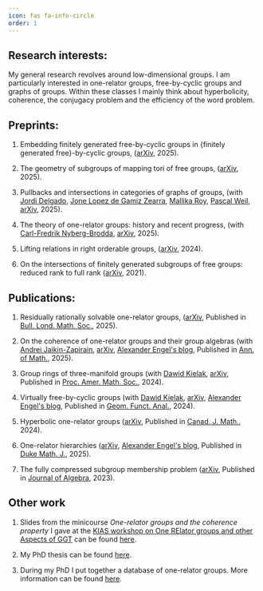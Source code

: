 ```yaml
---
icon: fas fa-info-circle
order: 1
---
```


## Research interests:
My general research revolves around low-dimensional groups. I am particularly interested in one-relator groups, free-by-cyclic groups and graphs of groups. Within these classes I mainly think about hyperbolicity, coherence, the conjugacy problem and the efficiency of the word problem.

## Preprints: 

1) Embedding finitely generated free-by-cyclic groups in {finitely generated free}-by-cyclic groups, ([arXiv](https://arxiv.org/abs/2510.10178), 2025).

2) The geometry of subgroups of mapping tori of free groups, ([arXiv](https://arxiv.org/abs/2510.03145), 2025).
   
3) Pullbacks and intersections in categories of graphs of groups, (with [Jordi Delgado](https://jdrmaths.wixsite.com/jdelgado), [Jone Lopez de Gamiz Zearra](https://sites.google.com/view/joneldg/inicio), [Mallika Roy](https://sites.google.com/view/mallika-roy/home), [Pascal Weil](https://lipn.univ-paris13.fr/~pascal.weil/), [arXiv](https://arxiv.org/abs/2508.04362), 2025).

4) The theory of one-relator groups: history and recent progress, (with [Carl-Fredrik Nyberg-Brodda](https://sites.google.com/view/cf-nb/), [arXiv](https://arxiv.org/abs/2501.18306), 2025).
   
5) Lifting relations in right orderable groups, ([arXiv](https://arxiv.org/abs/2412.17057), 2024).

6) On the intersections of finitely generated subgroups of free groups: reduced rank to full rank ([arXiv](https://arxiv.org/abs/2108.10814), 2021).

## Publications:

1) Residually rationally solvable one-relator groups, ([arXiv](https://arxiv.org/abs/2407.09272), Published in [Bull. Lond. Math. Soc.](https://londmathsoc.onlinelibrary.wiley.com/doi/10.1112/blms.70210), 2025).

2) On the coherence of one-relator groups and their group algebras (with [Andrei Jaikin-Zapirain](https://matematicas.uam.es/~andrei.jaikin/), [arXiv](https://arxiv.org/abs/2303.05976), [Alexander Engel's blog](https://blog.spp2026.de/coherence-of-one-relator-groups/), Published in [Ann. of Math.](https://annals.math.princeton.edu/2025/201-3/p04), 2025).

3) Group rings of three-manifold groups (with [Dawid Kielak](https://people.maths.ox.ac.uk/kielak/), [arXiv](https://arxiv.org/abs/2303.15907), Published in [Proc. Amer. Math. Soc.](https://www.ams.org/journals/proc/2024-152-05/S0002-9939-2024-16716-2/), 2024).

4) Virtually free-by-cyclic groups (with [Dawid Kielak](https://people.maths.ox.ac.uk/kielak/), [arXiv](https://arxiv.org/abs/2302.11500), [Alexander Engel's blog](https://blog.spp2026.de/virtually-free-by-cyclic-groups/), Published in [Geom. Funct. Anal.](https://doi.org/10.1007/s00039-024-00687-6), 2024).

5) Hyperbolic one-relator groups ([arXiv](https://arxiv.org/abs/2211.04371), Published in [Canad. J. Math.](https://doi.org/10.4153/S0008414X24000427), 2024).

6) One-relator hierarchies ([arXiv](https://arxiv.org/abs/2202.11324), [Alexander Engel's blog](https://blog.spp2026.de/hyperbolicity-of-one-relator-groups/), Published in [Duke Math. J.](https://projecteuclid.org/journals/duke-mathematical-journal/volume-174/issue-4/One-relator-hierarchies/10.1215/00127094-2024-0040.short), 2025).
   
7) The fully compressed subgroup membership problem ([arXiv](https://arxiv.org/abs/2110.10055), Published in [Journal of Algebra](https://www.sciencedirect.com/science/article/pii/S0021869323001382), 2023).


## Other work
1) Slides from the minicourse _One-relator groups and the coherence property_ I gave at the [KIAS workshop on One RElator groups and other Aspects of GGT](https://sites.google.com/view/dgt5) can be found [here](https://raw.githubusercontent.com/MarcoLinton/marcolinton.github.io/main/_data/One-relator_groups_and_the_coherence_property.pdf).
   
2) My PhD thesis can be found [here](https://wrap.warwick.ac.uk/id/eprint/173085/).
  
3) During my PhD I put together a database of one-relator groups. More information can be found [here](https://marcolinton.github.io/database/).

